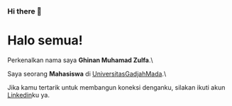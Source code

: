 ### Hi there 👋

# Halo semua! 

Perkenalkan nama saya **Ghinan Muhamad Zulfa**.\

Saya seorang **Mahasiswa** di [UniversitasGadjahMada](https://ugm.ac.id/).\

Jika kamu tertarik untuk membangun koneksi denganku, silakan ikuti akun [Linkedin](https://www.linkedin.com/in/ghinanmuhamadz/)ku ya.

